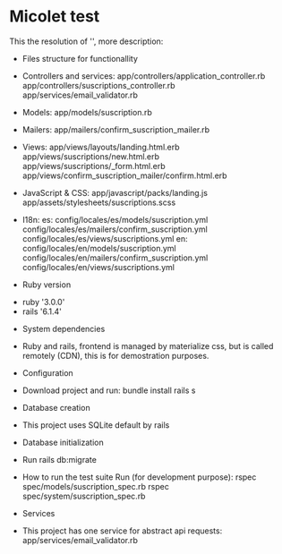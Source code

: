 # Micolet test

This the resolution of '', more description:

* Files structure for functionallity

- Controllers and services:
  app/controllers/application_controller.rb
  app/controllers/suscriptions_controller.rb
  app/services/email_validator.rb

- Models:
  app/models/suscription.rb

- Mailers:
  app/mailers/confirm_suscription_mailer.rb

- Views:
  app/views/layouts/landing.html.erb
  app/views/suscriptions/new.html.erb
  app/views/suscriptions/_form.html.erb
  app/views/confirm_suscription_mailer/confirm.html.erb

- JavaScript & CSS:
  app/javascript/packs/landing.js
  app/assets/stylesheets/suscriptions.scss

- I18n:
  es: 
    config/locales/es/models/suscription.yml
    config/locales/es/mailers/confirm_suscription.yml
    config/locales/es/views/suscriptions.yml
  en: 
    config/locales/en/models/suscription.yml
    config/locales/en/mailers/confirm_suscription.yml
    config/locales/en/views/suscriptions.yml

* Ruby version
- ruby '3.0.0'
- rails '6.1.4'

* System dependencies
- Ruby and rails, frontend is managed by materialize css, but is called remotely (CDN), this is for demostration purposes.

* Configuration
- Download project and run:
  bundle install
  rails s

* Database creation
- This project uses SQLite default by rails

* Database initialization
- Run rails db:migrate

* How to run the test suite
  Run (for development purpose): 
  rspec spec/models/suscription_spec.rb
  rspec spec/system/suscription_spec.rb

* Services
- This project has one service for abstract api requests: app/services/email_validator.rb
